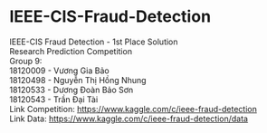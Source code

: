 # IEEE-CIS-Fraud-Detection
IEEE-CIS Fraud Detection - 1st Place Solution \
Research Prediction Competition \
Group 9: \
18120009 - Vương Gia Bảo \
18120498 - Nguyễn Thị Hồng Nhung \
18120533 - Dương Đoàn Bảo Sơn \
18120543 - Trần Đại Tài \
Link Competition: https://www.kaggle.com/c/ieee-fraud-detection \
Link Data: https://www.kaggle.com/c/ieee-fraud-detection/data 
